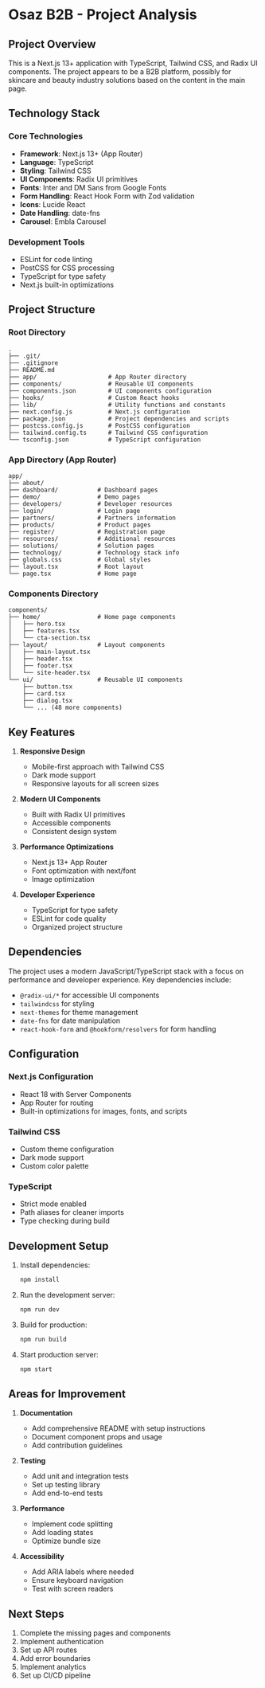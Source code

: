 # Osaz B2B - Project Analysis

## Project Overview
This is a Next.js 13+ application with TypeScript, Tailwind CSS, and Radix UI components. The project appears to be a B2B platform, possibly for skincare and beauty industry solutions based on the content in the main page.

## Technology Stack

### Core Technologies
- **Framework**: Next.js 13+ (App Router)
- **Language**: TypeScript
- **Styling**: Tailwind CSS
- **UI Components**: Radix UI primitives
- **Fonts**: Inter and DM Sans from Google Fonts
- **Form Handling**: React Hook Form with Zod validation
- **Icons**: Lucide React
- **Date Handling**: date-fns
- **Carousel**: Embla Carousel

### Development Tools
- ESLint for code linting
- PostCSS for CSS processing
- TypeScript for type safety
- Next.js built-in optimizations

## Project Structure

### Root Directory
```
.
├── .git/
├── .gitignore
├── README.md
├── app/                    # App Router directory
├── components/             # Reusable UI components
├── components.json         # UI components configuration
├── hooks/                  # Custom React hooks
├── lib/                    # Utility functions and constants
├── next.config.js          # Next.js configuration
├── package.json            # Project dependencies and scripts
├── postcss.config.js       # PostCSS configuration
├── tailwind.config.ts      # Tailwind CSS configuration
└── tsconfig.json           # TypeScript configuration
```

### App Directory (App Router)
```
app/
├── about/
├── dashboard/           # Dashboard pages
├── demo/                # Demo pages
├── developers/          # Developer resources
├── login/               # Login page
├── partners/            # Partners information
├── products/            # Product pages
├── register/            # Registration page
├── resources/           # Additional resources
├── solutions/           # Solution pages
├── technology/          # Technology stack info
├── globals.css          # Global styles
├── layout.tsx           # Root layout
└── page.tsx             # Home page
```

### Components Directory
```
components/
├── home/                # Home page components
│   ├── hero.tsx
│   ├── features.tsx
│   └── cta-section.tsx
├── layout/              # Layout components
│   ├── main-layout.tsx
│   ├── header.tsx
│   ├── footer.tsx
│   └── site-header.tsx
└── ui/                  # Reusable UI components
    ├── button.tsx
    ├── card.tsx
    ├── dialog.tsx
    └── ... (48 more components)
```

## Key Features

1. **Responsive Design**
   - Mobile-first approach with Tailwind CSS
   - Dark mode support
   - Responsive layouts for all screen sizes

2. **Modern UI Components**
   - Built with Radix UI primitives
   - Accessible components
   - Consistent design system

3. **Performance Optimizations**
   - Next.js 13+ App Router
   - Font optimization with next/font
   - Image optimization

4. **Developer Experience**
   - TypeScript for type safety
   - ESLint for code quality
   - Organized project structure

## Dependencies

The project uses a modern JavaScript/TypeScript stack with a focus on performance and developer experience. Key dependencies include:

- `@radix-ui/*` for accessible UI components
- `tailwindcss` for styling
- `next-themes` for theme management
- `date-fns` for date manipulation
- `react-hook-form` and `@hookform/resolvers` for form handling

## Configuration

### Next.js Configuration
- React 18 with Server Components
- App Router for routing
- Built-in optimizations for images, fonts, and scripts

### Tailwind CSS
- Custom theme configuration
- Dark mode support
- Custom color palette

### TypeScript
- Strict mode enabled
- Path aliases for cleaner imports
- Type checking during build

## Development Setup

1. Install dependencies:
   ```bash
   npm install
   ```

2. Run the development server:
   ```bash
   npm run dev
   ```

3. Build for production:
   ```bash
   npm run build
   ```

4. Start production server:
   ```bash
   npm start
   ```

## Areas for Improvement

1. **Documentation**
   - Add comprehensive README with setup instructions
   - Document component props and usage
   - Add contribution guidelines

2. **Testing**
   - Add unit and integration tests
   - Set up testing library
   - Add end-to-end tests

3. **Performance**
   - Implement code splitting
   - Add loading states
   - Optimize bundle size

4. **Accessibility**
   - Add ARIA labels where needed
   - Ensure keyboard navigation
   - Test with screen readers

## Next Steps

1. Complete the missing pages and components
2. Implement authentication
3. Set up API routes
4. Add error boundaries
5. Implement analytics
6. Set up CI/CD pipeline
